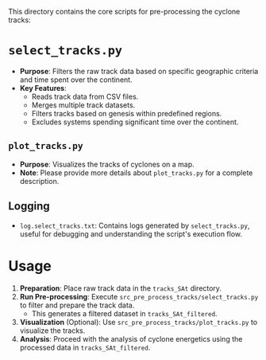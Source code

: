 This directory contains the core scripts for pre-processing the cyclone tracks:

# `select_tracks.py`
- **Purpose**: Filters the raw track data based on specific geographic criteria and time spent over the continent.
- **Key Features**:
  - Reads track data from CSV files.
  - Merges multiple track datasets.
  - Filters tracks based on genesis within predefined regions.
  - Excludes systems spending significant time over the continent.

## `plot_tracks.py`
- **Purpose**:  Visualizes the tracks of cyclones on a map.
- **Note**: Please provide more details about `plot_tracks.py` for a complete description.

## Logging
- `log.select_tracks.txt`: Contains logs generated by `select_tracks.py`, useful for debugging and understanding the script's execution flow.

# Usage
1. **Preparation**: Place raw track data in the `tracks_SAt` directory.
2. **Run Pre-processing**: Execute `src_pre_process_tracks/select_tracks.py` to filter and prepare the track data. 
   - This generates a filtered dataset in `tracks_SAt_filtered`.
3. **Visualization** (Optional): Use `src_pre_process_tracks/plot_tracks.py` to visualize the tracks.
4. **Analysis**: Proceed with the analysis of cyclone energetics using the processed data in `tracks_SAt_filtered`.